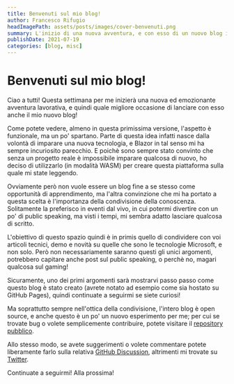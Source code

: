 ```yaml
---
title: Benvenuti sul mio blog!
author: Francesco Rifugio
headImagePath: assets/posts/images/cover-benvenuti.png
summary: L'inizio di una nuova avventura, e con esso di un nuovo blog in cui poter condividere conoscenza.
publishDate: 2021-07-19
categories: [blog, misc]
---
```


# Benvenuti sul mio blog!

Ciao a tutti!
Questa settimana per me inizierà una nuova ed emozionante avventura lavorativa, e quindi quale migliore occasione di lanciare con esso anche il mio nuovo blog!

Come potete vedere, almeno in questa primissima versione, l'aspetto è funzionale, ma un po' spartano. Parte di questa idea infatti nasce dalla volontà di imparare una nuova tecnologia, e Blazor in tal senso mi ha sempre incuriosito parecchio.
E poichè sono sempre stato convinto che senza un progetto reale è impossibile imparare qualcosa di nuovo, ho deciso di utilizzarlo (in modalità WASM) per creare questa piattaforma sulla quale mi state leggendo.

Ovviamente però non vuole essere un blog fine a se stesso come opportunità di apprendimento, ma l'altra convinzione che mi ha portato a questa scelta è l'importanza della condivisione della conoscenza. Solitamente la preferisco in eventi dal vivo, in cui potermi divertire con un po' di public speaking, ma visti i tempi, mi sembra adatto lasciare qualcosa di scritto.

L'obiettivo di questo spazio quindi è in primis quello di condividere con voi articoli tecnici, demo e novità su quelle che sono le tecnologie Microsoft, e non solo. Però non necessariamente saranno questi gli unici argomenti, potrebbero capitare anche post sul public speaking, o perchè no, magari qualcosa sul gaming!

Sicuramente, uno dei primi argomenti sarà mostrarvi passo passo come questo blog è stato creato (avrete notato ad esempio come sia hostato su GitHub Pages), quindi continuate a seguirmi se siete curiosi!

Ma soprattutto sempre nell'ottica della condivisione, l'intero blog è open source, e anche questo è un po' un nuovo esperimento per me; per cui se trovate bug o volete semplicemente contribuire, potete visitare il [repository pubblico](https://github.com/frifugio/blog).

Allo stesso modo, se avete suggerimenti o volete commentare potete liberamente farlo sulla relativa [GitHub Discussion](https://github.com/frifugio/blog/discussions/2), altrimenti mi trovate su [Twitter](https://twitter.com/Dragonriffi92).

Continuate a seguirmi! Alla prossima!
